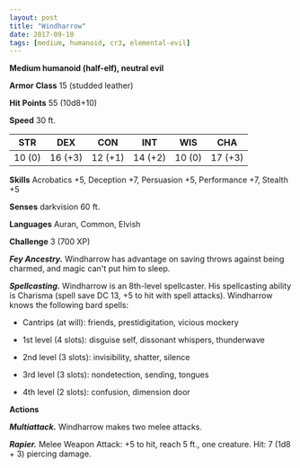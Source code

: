```yaml
---
layout: post
title: "Windharrow"
date: 2017-09-10
tags: [medium, humanoid, cr3, elemental-evil]
---
```


**Medium humanoid (half-elf), neutral evil**

**Armor Class** 15 (studded leather)

**Hit Points** 55 (10d8+10)

**Speed** 30 ft.

|   STR   |   DEX   |   CON   |   INT   |   WIS   |   CHA   |
|:-----:|:-----:|:-----:|:-----:|:-----:|:-----:|
| 10 (0) | 16 (+3) | 12 (+1) | 14 (+2) | 10 (0) | 17 (+3) |

**Skills** Acrobatics +5, Deception +7, Persuasion +5, Performance +7, Stealth +5

**Senses** darkvision 60 ft.

**Languages** Auran, Common, Elvish

**Challenge** 3 (700 XP)

***Fey Ancestry.*** Windharrow has advantage on saving throws against being charmed, and magic can't put him to sleep.

***Spellcasting.*** Windharrow is an 8th-level spellcaster. His spellcasting ability is Charisma (spell save DC 13, +5 to hit with spell attacks). Windharrow knows the following bard spells: 

* Cantrips (at will): friends, prestidigitation, vicious mockery

* 1st level (4 slots): disguise self, dissonant whispers, thunderwave

* 2nd level (3 slots): invisibility, shatter, silence

* 3rd level (3 slots): nondetection, sending, tongues

* 4th level (2 slots): confusion, dimension door

**Actions**

***Multiattack.*** Windharrow makes two melee attacks.

***Rapier.*** Melee Weapon Attack: +5 to hit, reach 5 ft., one creature. Hit: 7 (1d8 + 3) piercing damage.

